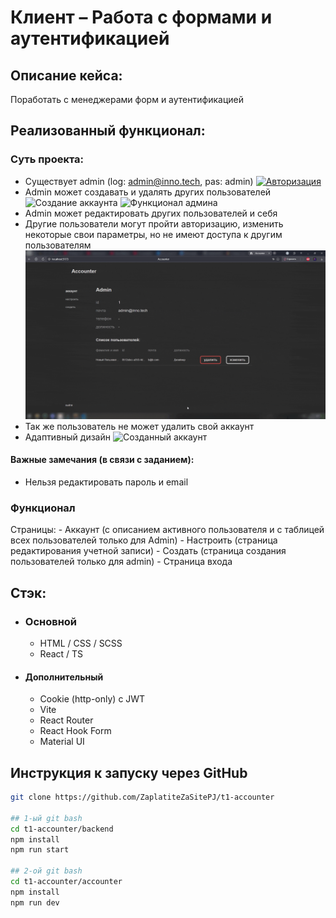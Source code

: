 # Клиент – Работа с формами и аутентификацией

## Описание кейса:

Поработать с менеджерами форм и аутентификацией

## Реализованный функционал:

### Суть проекта:

- Существует admin (log: admin@inno.tech, pas: admin)
  [![Авторизация](auth.gif)](https://raw.githubusercontent.com/ZaplatiteZaSitePJ/account-manager/master/auth.gif)
- Admin может создавать и удалять других пользователей
  ![Создание аккаунта](create_acc.gif)
  ![Функционал админа](funcs.gif)
- Admin может редактировать других пользователей и себя
- Другие пользователи могут пройти авторизацию, изменить некоторые свои параметры, но не имеют доступа к другим пользователям
  ![Созданный аккаунт](newAcc.gif)
- Так же пользователь не может удалить свой аккаунт
- Адаптивный дизайн
 ![Созданный аккаунт](ad.gif)

#### Важные замечания (в связи с заданием):

- Нельзя редактировать пароль и email

### Функционал

Страницы:
      - Аккаунт (с описанием активного пользователя и с таблицей всех пользователей только для Admin)
      - Настроить (страница редактирования учетной записи)
      - Создать (страница создания пользователей только для admin)
      - Страница входа

## Стэк:

-   ### Основной
    -   HTML / CSS / SCSS
    -   React / TS
-   #### Дополнительный
    -   Cookie (http-only) с JWT
    -   Vite
    -   React Router
    -   React Hook Form
    -   Material UI

## Инструкция к запуску через GitHub

```bash
git clone https://github.com/ZaplatiteZaSitePJ/t1-accounter

## 1-ый git bash
cd t1-accounter/backend
npm install
npm run start

## 2-ой git bash
cd t1-accounter/accounter
npm install
npm run dev
```
